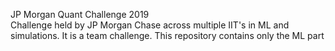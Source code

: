 JP Morgan Quant Challenge 2019                                                                                                              
Challenge held by JP Morgan Chase across multiple IIT's in ML and simulations. It is a team challenge.
This repository contains only the ML part
